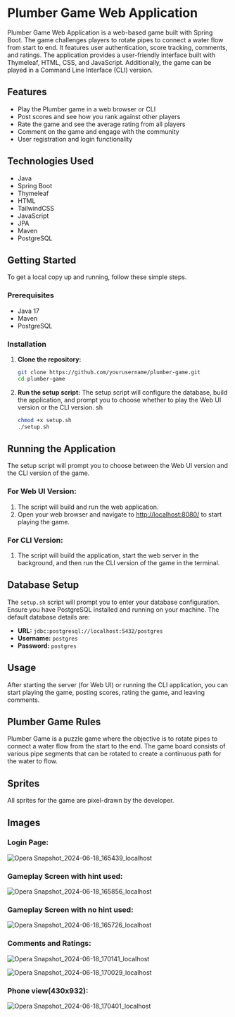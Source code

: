 # Plumber Game Web Application

Plumber Game Web Application is a web-based game built with Spring Boot. The game challenges players to rotate pipes to connect a water flow from start to end. It features user authentication, score tracking, comments, and ratings. The application provides a user-friendly interface built with Thymeleaf, HTML, CSS, and JavaScript. Additionally, the game can be played in a Command Line Interface (CLI) version.

## Features

- Play the Plumber game in a web browser or CLI
- Post scores and see how you rank against other players
- Rate the game and see the average rating from all players
- Comment on the game and engage with the community
- User registration and login functionality

## Technologies Used

- Java
- Spring Boot
- Thymeleaf
- HTML
- TailwindCSS
- JavaScript
- JPA
- Maven
- PostgreSQL

## Getting Started

To get a local copy up and running, follow these simple steps.

### Prerequisites

- Java 17
- Maven
- PostgreSQL

### Installation

1. **Clone the repository:**
   ```sh
   git clone https://github.com/yourusername/plumber-game.git
   cd plumber-game
   ```
2. **Run the setup script:**
   The setup script will configure the database, build the application, and prompt you to choose whether to play the Web UI version or the CLI version.
   sh
   ```sh
   chmod +x setup.sh
   ./setup.sh
   ```
## Running the Application

The setup script will prompt you to choose between the Web UI version and the CLI version of the game.

### For Web UI Version:
1. The script will build and run the web application.
2. Open your web browser and navigate to [http://localhost:8080/](http://localhost:8080/) to start playing the game.

### For CLI Version:
1. The script will build the application, start the web server in the background, and then run the CLI version of the game in the terminal.

## Database Setup

The `setup.sh` script will prompt you to enter your database configuration. Ensure you have PostgreSQL installed and running on your machine. The default database details are:

- **URL:** `jdbc:postgresql://localhost:5432/postgres`
- **Username:** `postgres`
- **Password:** `postgres`

## Usage

After starting the server (for Web UI) or running the CLI application, you can start playing the game, posting scores, rating the game, and leaving comments.

## Plumber Game Rules

Plumber Game is a puzzle game where the objective is to rotate pipes to connect a water flow from the start to the end. The game board consists of various pipe segments that can be rotated to create a continuous path for the water to flow.

## Sprites

All sprites for the game are pixel-drawn by the developer.

## Images

### Login Page:
![Opera Snapshot_2024-06-18_165439_localhost](https://github.com/Kashalotnot/Plumber-web-game/assets/161368344/c670ea8e-1ed4-4bc7-810a-0475ff52be0b)


### Gameplay Screen with hint used:
![Opera Snapshot_2024-06-18_165856_localhost](https://github.com/Kashalotnot/Plumber-web-game/assets/161368344/f9bdfa6f-2404-407c-933b-d969d4a23924)



### Gameplay Screen with no hint used:
![Opera Snapshot_2024-06-18_165726_localhost](https://github.com/Kashalotnot/Plumber-web-game/assets/161368344/27fde55f-22ed-4e04-9555-4b725b08a57f)


### Comments and Ratings:
![Opera Snapshot_2024-06-18_170141_localhost](https://github.com/Kashalotnot/Plumber-web-game/assets/161368344/62870f29-c44c-4773-a507-c660add6a42c)

![Opera Snapshot_2024-06-18_170029_localhost](https://github.com/Kashalotnot/Plumber-web-game/assets/161368344/be0c0aab-1c47-4186-9149-63788d0f7357)


### Phone view(430x932):

![Opera Snapshot_2024-06-18_170401_localhost](https://github.com/Kashalotnot/Plumber-web-game/assets/161368344/150c2181-fd9a-443f-a580-f0dc33a9841a)

